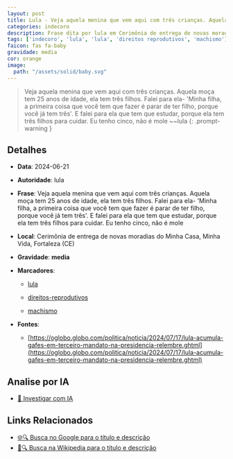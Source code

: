```yaml
---
layout: post
title: Lula - Veja aquela menina que vem aqui com três crianças. Aquela moça tem 25 anos de idade, ela tem três filhos. Falei para ela- 'Minha filha, a primeira coisa que você tem que fazer é parar de ter filho, porque você já te
categories: indecoro
description: Frase dita por lula em Cerimônia de entrega de novas moradias do Minha Casa, Minha Vida, Fortaleza (CE)
tags: ['indecoro', 'lula', 'lula', 'direitos reprodutivos', 'machismo']
faicon: fas fa-baby
gravidade: media
cor: orange
image:
  path: "/assets/solid/baby.svg"
---
```


> Veja aquela menina que vem aqui com três crianças. Aquela moça tem 25 anos de idade, ela tem três filhos. Falei para ela- 'Minha filha, a primeira coisa que você tem que fazer é parar de ter filho, porque você já tem três'. E falei para ela que tem que estudar, porque ela tem três filhos para cuidar. Eu tenho cinco, não é mole ~~lula
{: .prompt-warning }

## Detalhes
- **Data**: 2024-06-21
- **Autoridade**: lula
- **Frase**: Veja aquela menina que vem aqui com três crianças. Aquela moça tem 25 anos de idade, ela tem três filhos. Falei para ela- 'Minha filha, a primeira coisa que você tem que fazer é parar de ter filho, porque você já tem três'. E falei para ela que tem que estudar, porque ela tem três filhos para cuidar. Eu tenho cinco, não é mole
- **Local**: Cerimônia de entrega de novas moradias do Minha Casa, Minha Vida, Fortaleza (CE)
- **Gravidade**: **media** <i class="fas fa-baby"></i>

- **Marcadores**: 

   - [lula](/tags/lula/)

   - [direitos-reprodutivos](/tags/direitos-reprodutivos/)

   - [machismo](/tags/machismo/)
- **Fontes**:
  - [https://oglobo.globo.com/politica/noticia/2024/07/17/lula-acumula-gafes-em-terceiro-mandato-na-presidencia-relembre.ghtml](https://oglobo.globo.com/politica/noticia/2024/07/17/lula-acumula-gafes-em-terceiro-mandato-na-presidencia-relembre.ghtml)

## Analise por IA
- [🤖 Investigar com IA](https://www.perplexity.ai/search?q=%22lula%22%2BVeja%20aquela%20menina%20que%20vem%20aqui%20com%20tr%C3%AAs%20crian%C3%A7as.%20Aquela%20mo%C3%A7a%20tem%2025%20anos%20de%20idade%2C%20ela%20tem%20tr%C3%AAs%20filhos.%20Falei%20para%20ela-%20%27Minha%20filha%2C%20a%20primeira%20coisa%20que%20voc%C3%AA%20tem%20que%20fazer%20%C3%A9%20parar%20de%20ter%20filho%2C%20porque%20voc%C3%AA%20j%C3%A1%20tem%20tr%C3%AAs%27.%20E%20falei%20para%20ela%20que%20tem%20que%20estudar%2C%20porque%20ela%20tem%20tr%C3%AAs%20filhos%20para%20cuidar.%20Eu%20tenho%20cinco%2C%20n%C3%A3o%20%C3%A9%20mole%2BCerim%C3%B4nia%20de%20entrega%20de%20novas%20moradias%20do%20Minha%20Casa%2C%20Minha%20Vida%2C%20Fortaleza%20%28CE%29)

## Links Relacionados
- [🌐🔍 Busca no Google para o título e descrição](https://www.google.com/search?q=%22lula%22%2BVeja%20aquela%20menina%20que%20vem%20aqui%20com%20tr%C3%AAs%20crian%C3%A7as.%20Aquela%20mo%C3%A7a%20tem%2025%20anos%20de%20idade%2C%20ela%20tem%20tr%C3%AAs%20filhos.%20Falei%20para%20ela-%20%27Minha%20filha%2C%20a%20primeira%20coisa%20que%20voc%C3%AA%20tem%20que%20fazer%20%C3%A9%20parar%20de%20ter%20filho%2C%20porque%20voc%C3%AA%20j%C3%A1%20tem%20tr%C3%AAs%27.%20E%20falei%20para%20ela%20que%20tem%20que%20estudar%2C%20porque%20ela%20tem%20tr%C3%AAs%20filhos%20para%20cuidar.%20Eu%20tenho%20cinco%2C%20n%C3%A3o%20%C3%A9%20mole%2BCerim%C3%B4nia%20de%20entrega%20de%20novas%20moradias%20do%20Minha%20Casa%2C%20Minha%20Vida%2C%20Fortaleza%20%28CE%29)
- [📖🔍 Busca na Wikipedia para o título e descrição](https://pt.wikipedia.org/w/index.php?search=%22lula%22%2BVeja%20aquela%20menina%20que%20vem%20aqui%20com%20tr%C3%AAs%20crian%C3%A7as.%20Aquela%20mo%C3%A7a%20tem%2025%20anos%20de%20idade%2C%20ela%20tem%20tr%C3%AAs%20filhos.%20Falei%20para%20ela-%20%27Minha%20filha%2C%20a%20primeira%20coisa%20que%20voc%C3%AA%20tem%20que%20fazer%20%C3%A9%20parar%20de%20ter%20filho%2C%20porque%20voc%C3%AA%20j%C3%A1%20tem%20tr%C3%AAs%27.%20E%20falei%20para%20ela%20que%20tem%20que%20estudar%2C%20porque%20ela%20tem%20tr%C3%AAs%20filhos%20para%20cuidar.%20Eu%20tenho%20cinco%2C%20n%C3%A3o%20%C3%A9%20mole%2BCerim%C3%B4nia%20de%20entrega%20de%20novas%20moradias%20do%20Minha%20Casa%2C%20Minha%20Vida%2C%20Fortaleza%20%28CE%29)

